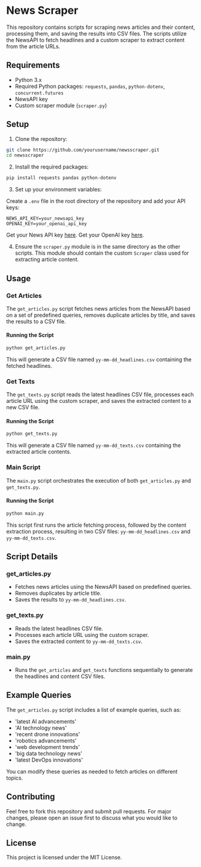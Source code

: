 
# News Scraper

This repository contains scripts for scraping news articles and their content, processing them, and saving the results into CSV files. The scripts utilize the NewsAPI to fetch headlines and a custom scraper to extract content from the article URLs. 

## Requirements

- Python 3.x
- Required Python packages: `requests`, `pandas`, `python-dotenv`, `concurrent.futures`
- NewsAPI key
- Custom scraper module (`scraper.py`)

## Setup

1. Clone the repository:

```sh
git clone https://github.com/yourusername/newsscraper.git
cd newsscraper
```

2. Install the required packages:

```sh
pip install requests pandas python-dotenv
```

3. Set up your environment variables:

Create a `.env` file in the root directory of the repository and add your API keys:

```env
NEWS_API_KEY=your_newsapi_key
OPENAI_KEY=your_openai_api_key
```

Get your News API key [here](https://newsapi.org/).
Get your OpenAI key [here](https://platform.openai.com/).

4. Ensure the `scraper.py` module is in the same directory as the other scripts. This module should contain the custom `Scraper` class used for extracting article content.

## Usage

### Get Articles

The `get_articles.py` script fetches news articles from the NewsAPI based on a set of predefined queries, removes duplicate articles by title, and saves the results to a CSV file.

#### Running the Script

```sh
python get_articles.py
```

This will generate a CSV file named `yy-mm-dd_headlines.csv` containing the fetched headlines.

### Get Texts

The `get_texts.py` script reads the latest headlines CSV file, processes each article URL using the custom scraper, and saves the extracted content to a new CSV file.

#### Running the Script

```sh
python get_texts.py
```

This will generate a CSV file named `yy-mm-dd_texts.csv` containing the extracted article contents.

### Main Script

The `main.py` script orchestrates the execution of both `get_articles.py` and `get_texts.py`.

#### Running the Script

```sh
python main.py
```

This script first runs the article fetching process, followed by the content extraction process, resulting in two CSV files: `yy-mm-dd_headlines.csv` and `yy-mm-dd_texts.csv`.

## Script Details

### get_articles.py

- Fetches news articles using the NewsAPI based on predefined queries.
- Removes duplicates by article title.
- Saves the results to `yy-mm-dd_headlines.csv`.

### get_texts.py

- Reads the latest headlines CSV file.
- Processes each article URL using the custom scraper.
- Saves the extracted content to `yy-mm-dd_texts.csv`.

### main.py

- Runs the `get_articles` and `get_texts` functions sequentially to generate the headlines and content CSV files.

## Example Queries

The `get_articles.py` script includes a list of example queries, such as:

- 'latest AI advancements'
- 'AI technology news'
- 'recent drone innovations'
- 'robotics advancements'
- 'web development trends'
- 'big data technology news'
- 'latest DevOps innovations'

You can modify these queries as needed to fetch articles on different topics.

## Contributing

Feel free to fork this repository and submit pull requests. For major changes, please open an issue first to discuss what you would like to change.

## License

This project is licensed under the MIT License.
